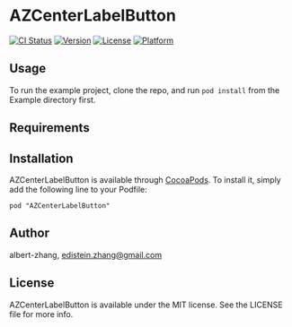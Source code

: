 # AZCenterLabelButton

[![CI Status](http://img.shields.io/travis/albert-zhang/AZCenterLabelButton.svg?style=flat)](https://travis-ci.org/albert-zhang/AZCenterLabelButton)
[![Version](https://img.shields.io/cocoapods/v/AZCenterLabelButton.svg?style=flat)](http://cocoadocs.org/docsets/AZCenterLabelButton)
[![License](https://img.shields.io/cocoapods/l/AZCenterLabelButton.svg?style=flat)](http://cocoadocs.org/docsets/AZCenterLabelButton)
[![Platform](https://img.shields.io/cocoapods/p/AZCenterLabelButton.svg?style=flat)](http://cocoadocs.org/docsets/AZCenterLabelButton)

## Usage

To run the example project, clone the repo, and run `pod install` from the Example directory first.

## Requirements

## Installation

AZCenterLabelButton is available through [CocoaPods](http://cocoapods.org). To install
it, simply add the following line to your Podfile:

    pod "AZCenterLabelButton"

## Author

albert-zhang, edistein.zhang@gmail.com

## License

AZCenterLabelButton is available under the MIT license. See the LICENSE file for more info.

